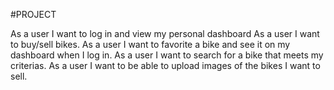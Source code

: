 #PROJECT

As a user I want to log in and view my personal dashboard
As a user I want to buy/sell bikes.
As a user I want to favorite a bike and see it on my dashboard when I log in.
As a user I want to search for a bike that meets my criterias.
As a user I want to be able to upload images of the bikes I want to sell.
